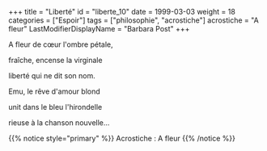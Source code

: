 +++
title = "Liberté"
id = "liberte_10"
date = 1999-03-03
weight = 18
categories = ["Espoir"]
tags = ["philosophie", "acrostiche"]
acrostiche = "A fleur"
LastModifierDisplayName = "Barbara Post"
+++

A fleur de cœur l'ombre pétale,

fraîche, encense la virginale

liberté qui ne dit son nom.

Emu, le rêve d'amour blond

unit dans le bleu l'hirondelle

rieuse à la chanson nouvelle...

{{% notice style="primary" %}}
Acrostiche : A fleur
{{% /notice %}}
